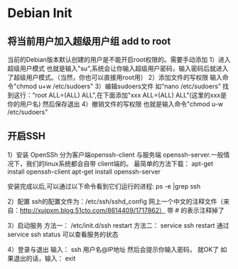 # Debian Init

## 将当前用户加入超级用户组 add to root
当前的Debian版本默认创建的用户是不能开启root权限的。需要手动添加
1）进入超级用户模式 也就是输入"su",系统会让你输入超级用户密码，输入密码后就进入了超级用户模式。（当然，你也可以直接用root用） 
2）添加文件的写权限 输入命令"chmod u+w /etc/sudoers"
3）编辑sudoers文件 如“nano /etc/sudoers”
   找到这行："root ALL=(ALL) ALL",在下面添加"xxx ALL=(ALL) ALL"(这里的xxx是你的用户名)
   然后保存退出
4）撤销文件的写权限 也就是输入命令"chmod u-w /etc/sudoers"

## 开启SSH
1）安装
OpenSSh 分为客户端openssh-client 与服务端 openssh-server.一般情况下，我们的linux系统都会自带 client端的。
最简单的方法下载：
apt-get install openssh-client
apt-get install openssh-server

安装完成以后,可以通过以下命令看到它们运行的进程:
ps -e |grep ssh

2）配置
ssh的配置文件为：/etc/ssh/sshd_config
网上一个中文的注释文件（来自：http://xujpxm.blog.51cto.com/8614409/1717862）
带 # 的表示注释掉了

3）启动服务
方法一：
/etc/init.d/ssh restart
方法二：
service ssh restart
通过 service ssh status 可以查看服务的状态

4）登录与退出
输入： ssh 用户名@IP地址 然后会提示你输入密码， 就OK了
如果退出的话，输入： exit
